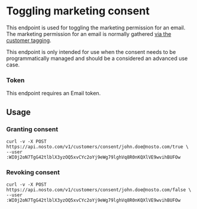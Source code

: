 # Toggling marketing consent

This endpoint is used for toggling the marketing permission for an email. The marketing permission for an email is normally gathered [via the customer tagging](../../../implementing-nosto/manual-implementation/adding-the-customer-information.md).

This endpoint is only intended for use when the consent needs to be programmatically managed and should be a considered an advanced use case.

### Token

This endpoint requires an Email token.

## Usage

### Granting consent

```text
curl -v -X POST https://api.nosto.com/v1/customers/consent/john.doe@nosto.com/true \
--user :WI0j2oN7TgG42tlblX3yzOQ5xvCYc2oYj9eWg79lghVq8R0nKQXlVE9wvihBUFOw
```

### Revoking consent

```text
curl -v -X POST https://api.nosto.com/v1/customers/consent/john.doe@nosto.com/false \
--user :WI0j2oN7TgG42tlblX3yzOQ5xvCYc2oYj9eWg79lghVq8R0nKQXlVE9wvihBUFOw
```

